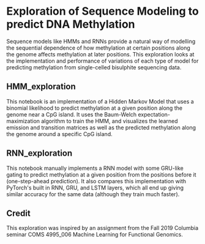 # Exploration of Sequence Modeling to predict DNA Methylation

Sequence models like HMMs and RNNs provide a natural way of modelling the sequential dependence of how methylation at certain positions along the genome affects methylation at later positions. This exploration looks at the implementation and performance of variations of each type of model for predicting methylation from single-celled bisulphite sequencing data.

## HMM_exploration

This notebook is an implementation of a Hidden Markov Model that uses a binomial likelihood to predict methylation at a given position along the genome near a CpG island. It uses the Baum-Welch expectation-maximization algorithm to train the HMM, and visualizes the learned emission and transition matrices as well as the predicted methylation along the genome around a specific CpG island.

## RNN_exploration

This notebook manually implements a RNN model with some GRU-like gating to predict methylation at a given position from the positions before it (one-step-ahead prediction). It also compares this implementation with PyTorch's built in RNN, GRU, and LSTM layers, which all end up giving similar accuracy for the same data (although they train much faster).

## Credit
This exploration was inspired by an assignment from the Fall 2019 Columbia seminar COMS 4995_006 Machine Learning for Functional Genomics.

